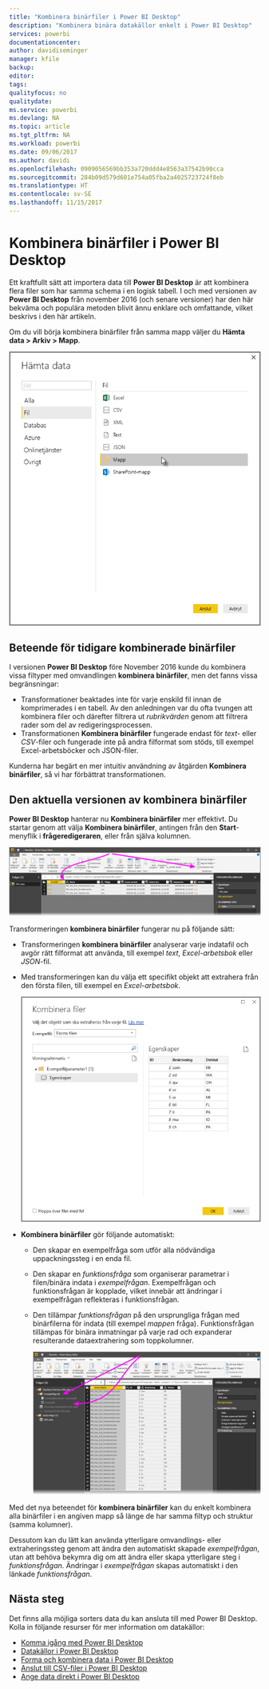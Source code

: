 ```yaml
---
title: "Kombinera binärfiler i Power BI Desktop"
description: "Kombinera binära datakällor enkelt i Power BI Desktop"
services: powerbi
documentationcenter: 
author: davidiseminger
manager: kfile
backup: 
editor: 
tags: 
qualityfocus: no
qualitydate: 
ms.service: powerbi
ms.devlang: NA
ms.topic: article
ms.tgt_pltfrm: NA
ms.workload: powerbi
ms.date: 09/06/2017
ms.author: davidi
ms.openlocfilehash: 0909056569bb353a720ddd4e8563a37542b90cca
ms.sourcegitcommit: 284b09d579d601e754a05fba2a4025723724f8eb
ms.translationtype: HT
ms.contentlocale: sv-SE
ms.lasthandoff: 11/15/2017
---
```

# <a name="combine-binaries-in-power-bi-desktop"></a>Kombinera binärfiler i Power BI Desktop
Ett kraftfullt sätt att importera data till **Power BI Desktop** är att kombinera flera filer som har samma schema i en logisk tabell. I och med versionen av **Power BI Desktop** från november 2016 (och senare versioner) har den här bekväma och populära metoden blivit ännu enklare och omfattande, vilket beskrivs i den här artikeln.

Om du vill börja kombinera binärfiler från samma mapp väljer du **Hämta data > Arkiv > Mapp**.

![](media/desktop-combine-binaries/combine-binaries_1.png)

## <a name="previous-combine-binaries-behavior"></a>Beteende för tidigare kombinerade binärfiler
I versionen **Power BI Desktop** före November 2016 kunde du kombinera vissa filtyper med omvandlingen **kombinera binärfiler**, men det fanns vissa begränsningar:

* Transformationer beaktades inte för varje enskild fil innan de komprimerades i en tabell. Av den anledningen var du ofta tvungen att kombinera filer och därefter filtrera ut *rubrikvärden* genom att filtrera rader som del av redigeringsprocessen.
* Transformationen **Kombinera binärfiler** fungerade endast för *text-* eller *CSV*-filer och fungerade inte på andra filformat som stöds, till exempel Excel-arbetsböcker och JSON-filer.

Kunderna har begärt en mer intuitiv användning av åtgärden **Kombinera binärfiler**, så vi har förbättrat transformationen.

## <a name="current-combine-binaries-behavior"></a>Den aktuella versionen av kombinera binärfiler
**Power BI Desktop** hanterar nu **Kombinera binärfiler** mer effektivt. Du startar genom att välja **Kombinera binärfiler**, antingen från den **Start**-menyflik i **frågeredigeraren**, eller från själva kolumnen.

![](media/desktop-combine-binaries/combine-binaries_2a.png)

Transformeringen **kombinera binärfiler** fungerar nu på följande sätt:

* Transformeringen **kombinera binärfiler** analyserar varje indatafil och avgör rätt filformat att använda, till exempel *text*, *Excel-arbetsbok* eller *JSON*-fil.
* Med transformeringen kan du välja ett specifikt objekt att extrahera från den första filen, till exempel en *Excel-arbetsbok*.
  
  ![](media/desktop-combine-binaries/combine-binaries_3.png)
* **Kombinera binärfiler** gör följande automatiskt:
  
  * Den skapar en exempelfråga som utför alla nödvändiga uppackningssteg i en enda fil.
  * Den skapar en *funktionsfråga* som organiserar parametrar i filen/binära indata i *exempelfrågan*. Exempelfrågan och funktionsfrågan är kopplade, vilket innebär att ändringar i exempelfrågan reflekteras i funktionsfrågan.
  * Den tillämpar *funktionsfrågan* på den ursprungliga frågan med binärfilerna för indata (till exempel *mappen* fråga). Funktionsfrågan tillämpas för binära inmatningar på varje rad och expanderar resulterande dataextrahering som toppkolumner.
    
    ![](media/desktop-combine-binaries/combine-binaries_4.png)

Med det nya beteendet för **kombinera binärfiler** kan du enkelt kombinera alla binärfiler i en angiven mapp så länge de har samma filtyp och struktur (samma kolumner).

Dessutom kan du lätt kan använda ytterligare omvandlings- eller extraheringssteg genom att ändra den automatiskt skapade *exempelfrågan*, utan att behöva bekymra dig om att ändra eller skapa ytterligare steg i *funktionsfrågan*. Ändringar i *exempelfrågan* skapas automatiskt i den länkade *funktionsfrågan*.

## <a name="next-steps"></a>Nästa steg
Det finns alla möjliga sorters data du kan ansluta till med Power BI Desktop. Kolla in följande resurser för mer information om datakällor:

* [Komma igång med Power BI Desktop](desktop-getting-started.md)
* [Datakällor i Power BI Desktop](desktop-data-sources.md)
* [Forma och kombinera data i Power BI Desktop](desktop-shape-and-combine-data.md)
* [Anslut till CSV-filer i Power BI Desktop](desktop-connect-csv.md)   
* [Ange data direkt i Power BI Desktop](desktop-enter-data-directly-into-desktop.md)   

